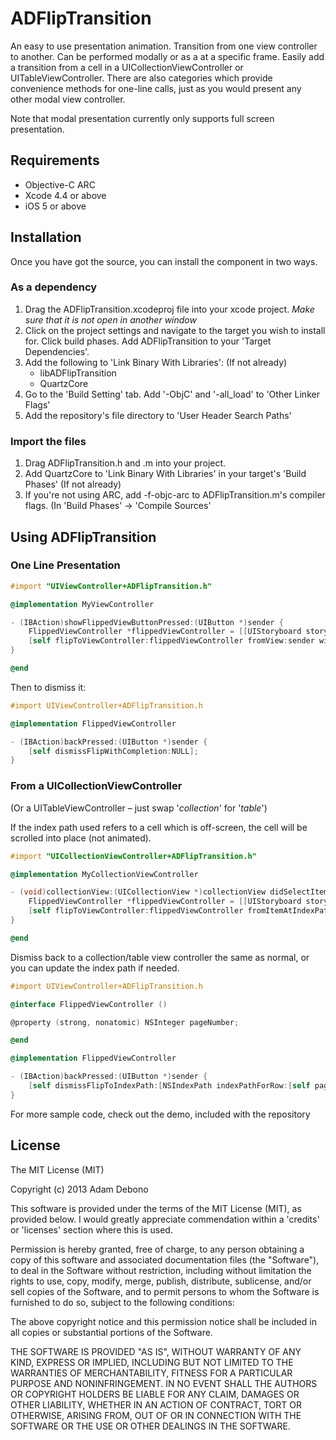 # ADFlipTransition #

An easy to use presentation animation. Transition from one view controller to another. Can be performed modally or as a at a specific frame. Easily add a transition from a cell in a UICollectionViewController or UITableViewController. There are also categories which provide convenience methods for one-line calls, just as you would present any other modal view controller.

Note that modal presentation currently only supports full screen presentation.

## Requirements ##

- Objective-C ARC
- Xcode 4.4 or above
- iOS 5 or above

## Installation ##

Once you have got the source, you can install the component in two ways.

### As a dependency ###

1. Drag the ADFlipTransition.xcodeproj file into your xcode project. *Make sure that it is not open in another window*
2. Click on the project settings and navigate to the target you wish to install for. Click build phases. Add ADFlipTransition to your 'Target Dependencies'.
3. Add the following to 'Link Binary With Libraries': (If not already)
    - libADFlipTransition
	- QuartzCore
4. Go to the 'Build Setting' tab. Add '-ObjC' and '-all_load' to 'Other Linker Flags'
5. Add the repository's file directory to 'User Header Search Paths'


### Import the files ###

1. Drag ADFlipTransition.h and .m into your project.
2. Add QuartzCore to 'Link Binary With Libraries' in your target's 'Build Phases' (If not already)
3. If you're not using ARC, add -f-objc-arc to ADFlipTransition.m's compiler flags. (In 'Build Phases' -> 'Compile Sources'

## Using ADFlipTransition ##

### One Line Presentation ###

```objectivec
#import "UIViewController+ADFlipTransition.h"

@implementation MyViewController 

- (IBAction)showFlippedViewButtonPressed:(UIButton *)sender {
	FlippedViewController *flippedViewController = [[UIStoryboard storyboardWithName:@"MainStoryboard" bundle:nil] instantiateViewControllerWithIdentifier:@"flippedViewController"];
	[self flipToViewController:flippedViewController fromView:sender withCompletion:NULL];
}

@end
```

Then to dismiss it:

```objectivec
#import UIViewController+ADFlipTransition.h

@implementation FlippedViewController

- (IBAction)backPressed:(UIButton *)sender {
	[self dismissFlipWithCompletion:NULL];
}
```

### From a UICollectionViewController ###

(Or a UITableViewController – just swap '*collection*' for '*table*')

If the index path used refers to a cell which is off-screen, the cell will be scrolled into place (not animated).

```objectivec
#import "UICollectionViewController+ADFlipTransition.h"

@implementation MyCollectionViewController 

- (void)collectionView:(UICollectionView *)collectionView didSelectItemAtIndexPath:(NSIndexPath *)indexPath {
	FlippedViewController *flippedViewController = [[UIStoryboard storyboardWithName:@"MainStoryboard" bundle:nil] instantiateViewControllerWithIdentifier:@"flippedViewController"];
	[self flipToViewController:flippedViewController fromItemAtIndexPath:indexPath withCompletion:NULL];
}

@end
```

Dismiss back to a collection/table view controller the same as normal, or you can update the index path if needed.

```objectivec
#import UIViewController+ADFlipTransition.h

@interface FlippedViewController ()

@property (strong, nonatomic) NSInteger pageNumber;

@end

@implementation FlippedViewController

- (IBAction)backPressed:(UIButton *)sender {
	[self dismissFlipToIndexPath:[NSIndexPath indexPathForRow:[self pageNumber] inSection:0] withCompletion:NULL];
}
```

For more sample code, check out the demo, included with the repository

## License ##

The MIT License (MIT)

Copyright (c) 2013 Adam Debono

This software is provided under the terms of the MIT License (MIT), as provided below. I would greatly appreciate commendation within a 'credits' or 'licenses' section where this is used.

Permission is hereby granted, free of charge, to any person obtaining a copy of this software and associated documentation files (the "Software"), to deal in the Software without restriction, including without limitation the rights to use, copy, modify, merge, publish, distribute, sublicense, and/or sell copies of the Software, and to permit persons to whom the Software is furnished to do so, subject to the following conditions:

The above copyright notice and this permission notice shall be included in all copies or substantial portions of the Software.

THE SOFTWARE IS PROVIDED "AS IS", WITHOUT WARRANTY OF ANY KIND, EXPRESS OR IMPLIED, INCLUDING BUT NOT LIMITED TO THE WARRANTIES OF MERCHANTABILITY, FITNESS FOR A PARTICULAR PURPOSE AND NONINFRINGEMENT. IN NO EVENT SHALL THE AUTHORS OR COPYRIGHT HOLDERS BE LIABLE FOR ANY CLAIM, DAMAGES OR OTHER LIABILITY, WHETHER IN AN ACTION OF CONTRACT, TORT OR OTHERWISE, ARISING FROM, OUT OF OR IN CONNECTION WITH THE SOFTWARE OR THE USE OR OTHER DEALINGS IN THE SOFTWARE.
